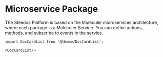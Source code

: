 # Microservice Package

The Steedos Platform is based on the Moleculer microservices architecture, where each package is a Moleculer Service. You can define actions, methods, and subscribe to events in the service.

```mdx-code-block
import DocCardList from '@theme/DocCardList';

<DocCardList/>
```